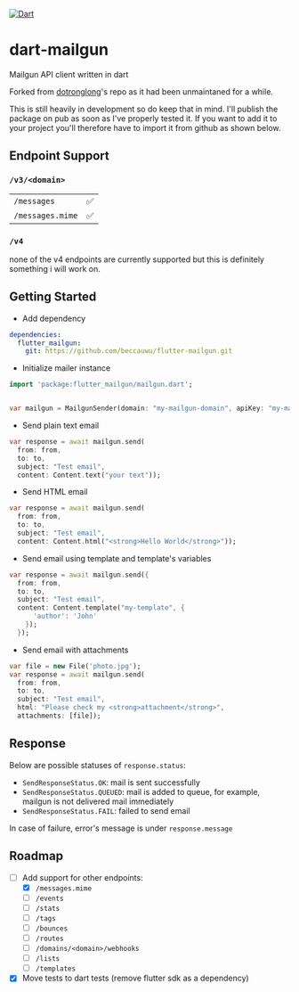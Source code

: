 [![Dart](https://github.com/beccauwu/dart-mailgun/actions/workflows/dart.yml/badge.svg)](https://github.com/beccauwu/dart-mailgun/actions/workflows/dart.yml)

# dart-mailgun

Mailgun API client written in dart

Forked from [dotronglong](https://github.com/dotronglong/flutter-mailgun "forked repo link")'s repo as it had been unmaintaned for a while.

This is still heavily in development so do keep that in mind. I'll publish the package on pub as soon as I've properly tested it. If you want to add it to your project you'll therefore have to import it from github as shown below.

## Endpoint Support

### `/v3/<domain>`

|   | |
|---|---|
| `/messages`   | :white_check_mark:  |
| `/messages.mime`   |:white_check_mark:  |

### `/v4`

none of the v4 endpoints are currently supported but this is definitely something i will work on.

## Getting Started

- Add dependency

```yaml
dependencies:
  flutter_mailgun:
    git: https://github.com/beccauwu/flutter-mailgun.git
```

- Initialize mailer instance

```dart
import 'package:flutter_mailgun/mailgun.dart';


var mailgun = MailgunSender(domain: "my-mailgun-domain", apiKey: "my-mailgun-api-key", regionIsEU: true);
```

- Send plain text email

```dart
var response = await mailgun.send(
  from: from,
  to: to,
  subject: "Test email",
  content: Content.text("your text"));
```

- Send HTML email

```dart
var response = await mailgun.send(
  from: from,
  to: to,
  subject: "Test email",
  content: Content.html("<strong>Hello World</strong>"));
```

- Send email using template and template's variables

```dart
var response = await mailgun.send({
  from: from,
  to: to,
  subject: "Test email",
  content: Content.template("my-template", {
      'author': 'John'
    });
  });
```

- Send email with attachments

```dart
var file = new File('photo.jpg');
var response = await mailgun.send(
  from: from,
  to: to,
  subject: "Test email",
  html: "Please check my <strong>attachment</strong>",
  attachments: [file]);
```

## Response

Below are possible statuses of `response.status`:

- `SendResponseStatus.OK`: mail is sent successfully
- `SendResponseStatus.QUEUED`: mail is added to queue, for example, mailgun is not delivered mail immediately
- `SendResponseStatus.FAIL`: failed to send email

In case of failure, error's message is under `response.message`

## Roadmap

- [ ] Add support for other endpoints:
  - [x] `/messages.mime`
  - [ ] `/events`
  - [ ] `/stats`
  - [ ] `/tags`
  - [ ] `/bounces`
  - [ ] `/routes`
  - [ ] `/domains/<domain>/webhooks`
  - [ ] `/lists`
  - [ ] `/templates`
- [x] Move tests to dart tests (remove flutter sdk as a dependency)
